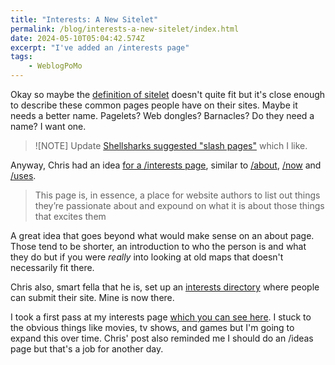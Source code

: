 ```yaml
---
title: "Interests: A New Sitelet"
permalink: /blog/interests-a-new-sitelet/index.html
date: 2024-05-10T05:04:42.574Z
excerpt: "I've added an /interests page"
tags:
    - WeblogPoMo
---
```


Okay so maybe the [definition of sitelet](https://en.wiktionary.org/wiki/sitelet#English) doesn't quite fit but it's close enough to describe these common pages people have on their sites. Maybe it needs a better name. Pagelets? Web dongles? Barnacles? Do they need a name? I want one.

> ![NOTE] Update
> [Shellsharks suggested "slash pages"](https://shellsharks.social/@shellsharks/112416323777089561) which I like.

Anyway, Chris had an idea [for a /interests page](https://chrisburnell.com/note/slash-interests/), similar to [/about](/about), [/now](/now) and [/uses](/uses).

> This page is, in essence, a place for website authors to list out things they’re passionate about and expound on what it is about those things that excites them

A great idea that goes beyond what would make sense on an about page. Those tend to be shorter, an introduction to who the person is and what they do but if you were _really_ into looking at old maps that doesn't necessarily fit there.

Chris also, smart fella that he is, set up an [interests directory](https://chrisburnell.github.io/interests-directory/) where people can submit their site. Mine is now there.

I took a first pass at my interests page [which you can see here](/interests). I stuck to the obvious things like movies, tv shows, and games but I'm going to expand this over time. Chris' post also reminded me I should do an /ideas page but that's a job for another day.